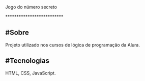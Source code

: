 </h1>Jogo do número secreto</h1>

**************************<h2>#Sobre</h2>
<p>Projeto utilizado nos cursos de lógica de programação da Alura.</p>

## #Tecnologias
<div>
HTML,
CSS,
JavaScript.
</div>
